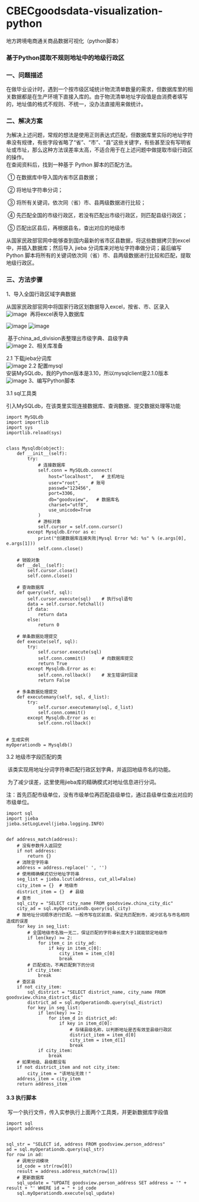 # CBECgoodsdata-visualization-python
地方跨境电商通关商品数据可视化（python脚本）  
### 基于Python提取不规则地址中的地级行政区  
### 一、问题描述  
在做毕业设计时，遇到一个按市级区域统计物流清单数量的需求，但数据库里的相关数据都是在生产环境下直接入库的。由于物流清单地址字段值是由消费者填写的，地址值的格式不规则、不统一，没办法直接用来做统计。  
### 二、解决方案  
为解决上述问题，常规的想法是使用正则表达式匹配，但数据库里实际的地址字符串没有规律，有些字段省略了“省”、“市”、“县”这些关键字，有些甚至没有写明省址或市址，那么这种方法误差率太高，不适合用于在上述问题中做提取市级行政区的操作。  
在查阅资料后，找到一种基于 Python 脚本的匹配方法。  

​		① 在数据库中导入国内省市区县数据；  

​		② 将地址字符串分词；  

​		③ 将所有关键词，依次同（省）市、县两级数据进行比较；  

​		④ 先匹配全国的市级行政区，若没有匹配出市级行政区，则匹配县级行政区；  

​		⑤ 匹配出区县后，再根据县名，查出对应的地级市  

从国家民政部官网中能够查到国内最新的省市区县数据，将这些数据拷贝到excel 中，并插入数据库；然后导入 jieba 分词库来对地址字符串做分词；最后编写Python 脚本将所有的关键词依次同（省）市、县两级数据进行比较和匹配，提取地级行政区。  
### 三、方法步骤
1、导入全国行政区域字典数据  

​		从国家民政部官网中将国家行政区划数据导入excel，按省、市、区录入  
![image](https://user-images.githubusercontent.com/48922159/170196204-a25a4195-1f58-4f9f-a50a-050cacd83605.png)
​		再将excel表导入数据库  

![image](https://user-images.githubusercontent.com/48922159/170196398-28839423-67cb-4e7b-8bde-b456b1daff3d.png)
![image](https://user-images.githubusercontent.com/48922159/170196456-d5093274-7dde-4ccf-8825-ebcd6df2bf1f.png)

​		基于china_ad_division表整理出市级字典、县级字典  
![image](https://user-images.githubusercontent.com/48922159/170196536-d80ff403-cada-46a1-b40a-8687b17cd3c7.png)
2、相关库准备  

2.1 下载jieba分词库  
![image](https://user-images.githubusercontent.com/48922159/170197605-e748870f-b791-416d-9b98-7b60717fe06a.png)
2.2 配置mysql  
​		安装MySQLdb，我的Python版本是3.10，所以mysqlclient是2.1.0版本  
![image](https://user-images.githubusercontent.com/48922159/170197815-c286036c-e0c6-4344-96bb-a70b79aa22d1.png)
3、编写Python脚本  

3.1 sql工具类  

​		引入MySQLdb，在该类里实现连接数据库、查询数据、提交数据处理等功能  
```
import MySQLdb
import importlib
import sys
importlib.reload(sys)


class Mysqldb(object):
    def __init__(self):
        try:
            # 连接数据库
            self.conn = MySQLdb.connect(
                host="localhost",   # 主机地址
                user="root",    # 账号
                passwd="123456",
                port=3306,
                db="goodsview",   # 数据库名
                charset="utf8",
                use_unicode=True
            )
            # 游标对象
            self.cursor = self.conn.cursor()
        except Mysqldb.Error as e:
            print("创建数据库连接失败|Mysql Error %d: %s" % (e.args[0], e.args[1]))
            self.conn.close()

    # 销毁对象
    def __del__(self):
        self.cursor.close()
        self.conn.close()

    # 查询数据库
    def query(self, sql):
        self.cursor.execute(sql)    # 执行sql语句
        data = self.cursor.fetchall()
        if data:
            return data
        else:
            return 0

    # 单条数据处理提交
    def execute(self, sql):
        try:
            self.cursor.execute(sql)
            self.conn.commit()      # 向数据库提交
            return True
        except Mysqldb.Error as e:
            self.conn.rollback()    # 发生错误时回滚
            return False

    # 多条数据处理提交
    def executemany(self, sql, d_list):
        try:
            self.cursor.executemany(sql, d_list)
            self.conn.commit()
        except Mysqldb.Error as e:
            self.conn.rollback()


# 生成实例
myOperationdb = Mysqldb()
```
3.2 地级市字段匹配的类

​		该类实现用地址分词字符串匹配行政区划字典，并返回地级市名的功能。

​		为了减少误差，这里使用jieba库的精确模式对地址信息进行分词。

注：首先匹配市级单位，没有市级单位再匹配县级单位，通过县级单位查出对应的市级单位。
```
import sql
import jieba
jieba.setLogLevel(jieba.logging.INFO)


def address_match(address):
    # 没有参数传入返回空
    if not address:
        return {}
    # 消除空字符串
    address = address.replace(' ', '')
    # 使用精确模式切分地址字符串
    seg_list = jieba.lcut(address, cut_all=False)
    city_item = {}  # 地级市
    district_item = {}  # 县级
    # 查市
    sql_city = "SELECT city_name FROM goodsview.china_city_dic"
    city_ad = sql.myOperationdb.query(sql_city)
    # 按地址分词顺序进行匹配。一般市写在区前面，保证先匹配到市，减少区名与市名相同造成的误差
    for key in seg_list:
        # 全国地级市名独一无二，保证匹配的字符串长度大于1就能锁定地级市
        if len(key) >= 2:
            for item_c in city_ad:
                if key in item_c[0]:
                    city_item = item_c[0]
                    break
        # 匹配成功，不再匹配剩下的分词
        if city_item:
            break
    # 查区县
    if not city_item:
        sql_district = "SELECT district_name, city_name FROM goodsview.china_district_dic"
        district_ad = sql.myOperationdb.query(sql_district)
        for key in seg_list:
            if len(key) >= 2:
                for item_d in district_ad:
                    if key in item_d[0]:
                        # 存储县级名称，以判断地址是否有效至县级行政区
                        district_item = item_d[0]
                        city_item = item_d[1]
                        break
            if city_item:
                break
    # 如果地级、县级都没有
    if not district_item and not city_item:
        city_item = "该地址无效！"
    address_item = city_item
    return address_item
```
#### 	3.3 执行脚本

​		写一个执行文件，传入实参执行上面两个工具类，并更新数据库字段值
```
import sql
import address


sql_str = "SELECT id, address FROM goodsview.person_address"
ad = sql.myOperationdb.query(sql_str)
for row in ad:
    # 调用分词模块
    id_code = str(row[0])
    result = address.address_match(row[1])
    # 更新数据库
    sql_update = "UPDATE goodsview.person_address SET address = '" + result + "' WHERE id = " + id_code
    sql.myOperationdb.execute(sql_update)
```
